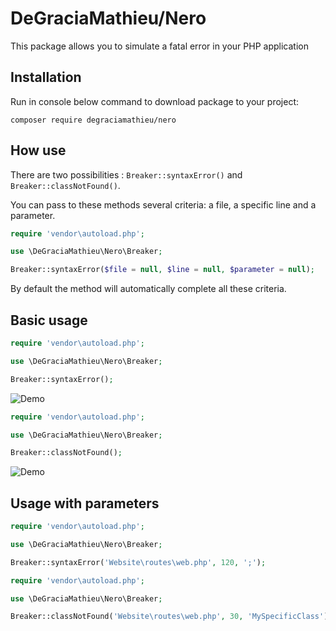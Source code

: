 # DeGraciaMathieu/Nero

This package allows you to simulate a fatal error in your PHP application
 
## Installation

Run in console below command to download package to your project:

```
composer require degraciamathieu/nero
```

## How use

There are two possibilities : ```Breaker::syntaxError()``` and ```Breaker::classNotFound()```.

You can pass to these methods several criteria: a file, a specific line and a parameter.

```php
require 'vendor\autoload.php';

use \DeGraciaMathieu\Nero\Breaker;

Breaker::syntaxError($file = null, $line = null, $parameter = null);
```

By default the method will automatically complete all these criteria.

## Basic usage

```php
require 'vendor\autoload.php';

use \DeGraciaMathieu\Nero\Breaker;

Breaker::syntaxError();
```
![Demo](https://i62.servimg.com/u/f62/11/13/61/32/syntax11.png)

```php
require 'vendor\autoload.php';

use \DeGraciaMathieu\Nero\Breaker;

Breaker::classNotFound();
```
![Demo](https://i62.servimg.com/u/f62/11/13/61/32/classe10.png)

## Usage with parameters

```php
require 'vendor\autoload.php';

use \DeGraciaMathieu\Nero\Breaker;

Breaker::syntaxError('Website\routes\web.php', 120, ';');
```

```php
require 'vendor\autoload.php';

use \DeGraciaMathieu\Nero\Breaker;

Breaker::classNotFound('Website\routes\web.php', 30, 'MySpecificClass');
```
